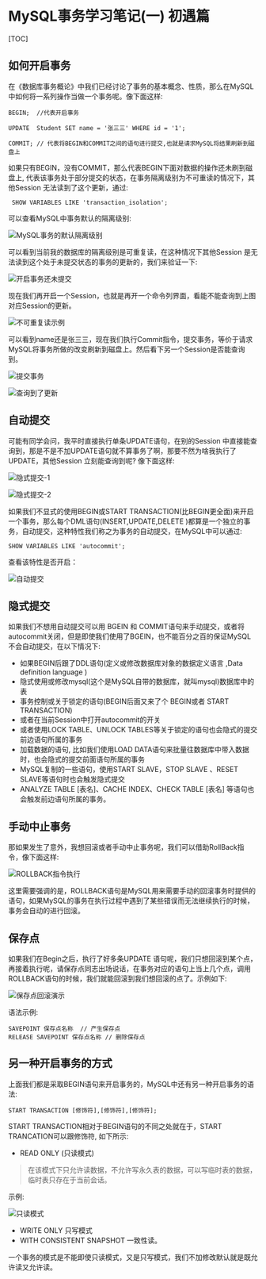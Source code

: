 # MySQL事务学习笔记(一) 初遇篇

[TOC]

## 如何开启事务

在《数据库事务概论》中我们已经讨论了事务的基本概念、性质，那么在MySQL中如何将一系列操作当做一个事务呢。像下面这样: 

```mysql
BEGIN;  //代表开启事务

UPDATE  Student SET name = '张三三' WHERE id = '1';

COMMIT; // 代表将BEGIN和COMMIT之间的语句进行提交,也就是请求MySQL将结果刷新到磁盘上
```

如果只有BEGIN，没有COMMIT，那么代表BEGIN下面对数据的操作还未刷到磁盘上, 代表该事务处于部分提交的状态，在事务隔离级别为不可重读的情况下，其他Session 无法读到了这个更新，通过:

```mysql
 SHOW VARIABLES LIKE 'transaction_isolation';
```

可以查看MySQL中事务默认的隔离级别:

![MySQL事务的默认隔离级别](https://tva4.sinaimg.cn/large/006e5UvNly1gzjt5jeaqcj30ag03vjso.jpg)

可以看到当前我的数据库的隔离级别是可重复读，在这种情况下其他Session 是无法读到这个处于未提交状态的事务的更新的，我们来验证一下: 

![开启事务还未提交](https://tva4.sinaimg.cn/large/006e5UvNly1gzjtaolgozj30iq05uwg1.jpg)

现在我们再开启一个Session，也就是再开一个命令列界面，看能不能查询到上图对应Session的更新。

![不可重复读示例](https://tva1.sinaimg.cn/large/006e5UvNly1gzjtci9c1cj30di040jsc.jpg)

可以看到name还是张三三，现在我们执行Commit指令，提交事务，等价于请求MySQL将事务所做的改变刷新到磁盘上。然后看下另一个Session是否能查询到。

![提交事务](https://tvax1.sinaimg.cn/large/006e5UvNly1gzjtigfy83j30hg056wga.jpg)

![查询到了更新](https://tva3.sinaimg.cn/large/006e5UvNly1gzjtinkohoj30he07b40x.jpg)

## 自动提交

可能有同学会问，我平时直接执行单条UPDATE语句，在别的Session 中直接能查询到，那是不是不加UPDATE语句就不算事务了啊，那要不然为啥我执行了UPDATE，其他Session 立刻能查询到呢? 像下面这样: 

![隐式提交-1](https://tva1.sinaimg.cn/large/006e5UvNly1gzjtrg05rhj30iy03cgmt.jpg)

![隐式提交-2](https://tvax1.sinaimg.cn/large/006e5UvNly1gzjtrxqmaij30hx04a75a.jpg)

如果我们不显式的使用BEGIN或START TRANSACTION(比BEGIN更全面)来开启一个事务，那么每个DML语句(INSERT,UPDATE,DELETE )都算是一个独立的事务，自动提交，这种特性我们称之为事务的自动提交，在MySQL中可以通过:

```mysql
SHOW VARIABLES LIKE 'autocommit';
```

查看该特性是否开启：

![自动提交](https://tvax3.sinaimg.cn/large/006e5UvNly1gzju5hfr70j30df04a75h.jpg)

## 隐式提交

如果我们不想用自动提交可以用 BGEIN 和 COMMIT语句来手动提交，或者将autocommit关闭，但是即使我们使用了BGEIN，也不能百分之百的保证MySQL不会自动提交，在以下情况下:

- 如果BEGIN后跟了DDL语句(定义或修改数据库对象的数据定义语言 ,Data definition language )
- 隐式使用或修改mysql(这个是MySQL自带的数据库，就叫mysql)数据库中的表
- 事务控制或关于锁定的语句(BEGIN后面又来了个 BEGIN或者 START TRANSACTION)
- 或者在当前Session中打开autocommit的开关
- 或者使用LOCK TABLE、UNLOCK TABLES等关于锁定的语句也会隐式的提交前边语句所属的事务
- 加载数据的语句, 比如我们使用LOAD DATA语句来批量往数据库中带入数据时，也会隐式的提交前面语句所属的事务
- MySQL复制的一些语句，使用START  SLAVE，STOP SLAVE 、RESET SLAVE等语句时也会触发隐式提交
- ANALYZE TABLE [表名]、CACHE INDEX、CHECK TABLE [表名] 等语句也会触发前边语句所属的事务。

## 手动中止事务

那如果发生了意外，我想回滚或者手动中止事务呢，我们可以借助RollBack指令，像下面这样:

![ROLLBACK指令执行](https://tva1.sinaimg.cn/large/006e5UvNly1gzjuqofszrj30fv08dq66.jpg)

这里需要强调的是，ROLLBACK语句是MySQL用来需要手动的回滚事务时提供的语句，如果MySQL的事务在执行过程中遇到了某些错误而无法继续执行的时候，事务会自动的进行回滚。

## 保存点

如果我们在Begin之后，执行了好多条UPDATE 语句呢，我们只想回滚到某个点，再接着执行呢，请保存点同志出场说话，在事务对应的语句上当上几个点，调用ROLLBACK语句的时候，我们就能回滚到我们想回滚的点了。示例如下:

![保存点回滚演示](https://tva1.sinaimg.cn/large/006e5UvNly1gzjv5h3t33j30js0f9grw.jpg)

 语法示例:

```mysql
SAVEPOINT 保存点名称  // 产生保存点
RELEASE SAVEPOINT 保存点名称 // 删除保存点
```

## 另一种开启事务的方式

上面我们都是采取BEGIN语句来开启事务的，MySQL中还有另一种开启事务的语法:

```mysql
START TRANSACTION [修饰符],[修饰符],[修饰符];
```

 START TRANSACTION相对于BEGIN语句的不同之处就在于，START TRANCATION可以跟修饰符, 如下所示:

- READ ONLY (只读模式)

> 在该模式下只允许读数据，不允许写永久表的数据，可以写临时表的数据，临时表只存在于当前会话。

示例: 

![只读模式](https://tva1.sinaimg.cn/large/006e5UvNly1gzjvgwr1f7j30fm040q48.jpg)

-  WRITE ONLY 只写模式 
- WITH CONSISTENT SNAPSHOT 一致性读。

一个事务的模式是不能即使只读模式，又是只写模式，我们不加修改默认就是既允许读又允许读。